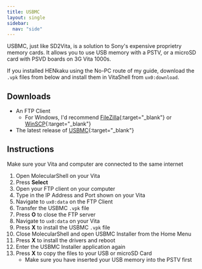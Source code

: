 ```yaml
---
title: USBMC
layout: single
sidebar:
  nav: "side"
---
```


USBMC, just like SD2Vita, is a solution to Sony's expensive proprietry memory cards. It allows you to use USB memory with a PSTV, or a microSD card with PSVD boards on 3G Vita 1000s.

If you installed HENkaku using the No-PC route of my guide, download the `.vpk` files from below and install them in VitaShell from `ux0:download`.

## Downloads
- An FTP Client
	- For Windows, I'd recommend [FileZilla](https://filezilla-project.org/){:target="_blank"} or [WinSCP](https://winscp.net/eng/download.php){:target="_blank"}
- The latest release of [USBMC](https://github.com/yifanlu/usbmc/releases/latest/){:target="_blank"}

## Instructions
Make sure your Vita and computer are connected to the same internet

1. Open MolecularShell on your Vita
2. Press **Select**
3. Open your FTP client on your computer
4. Type in the IP Address and Port shown on your Vita
5. Navigate to `ux0:data` on the FTP Client
6. Transfer the USBMC `.vpk` file
7. Press **O** to close the FTP server
8. Navigate to `ux0:data` on your Vita
9. Press **X** to install the USBMC `.vpk` file
10. Close MolecularShell and open USBMC Installer from the Home Menu
11. Press **X** to install the drivers and reboot
11. Enter the USBMC Installer application again
11. Press **X** to copy the files to your USB or microSD Card
	- Make sure you have inserted your USB memory into the PSTV first